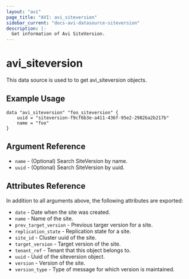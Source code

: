 ```yaml
---
layout: "avi"
page_title: "AVI: avi_siteversion"
sidebar_current: "docs-avi-datasource-siteversion"
description: |-
  Get information of Avi SiteVersion.
---
```


# avi_siteversion

This data source is used to to get avi_siteversion objects.

## Example Usage

```hcl
data "avi_siteversion" "foo_siteversion" {
    uuid = "siteversion-f9cf6b3e-a411-436f-95e2-2982ba2b217b"
    name = "foo"
}
```

## Argument Reference

* `name` - (Optional) Search SiteVersion by name.
* `uuid` - (Optional) Search SiteVersion by uuid.

## Attributes Reference

In addition to all arguments above, the following attributes are exported:

* `date` - Date when the site was created.
* `name` - Name of the site.
* `prev_target_version` - Previous targer version for a site.
* `replication_state` - Replication state for a site.
* `site_id` - Cluster uuid of the site.
* `target_version` - Target version of the site.
* `tenant_ref` - Tenant that this object belongs to.
* `uuid` - Uuid of the siteversion object.
* `version` - Version of the site.
* `version_type` - Type of message for which version is maintained.

